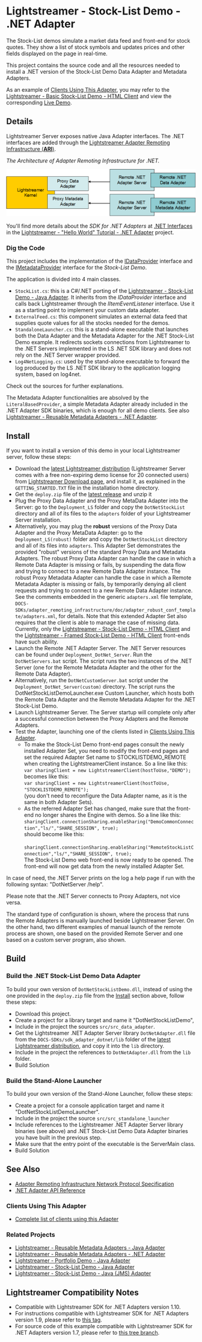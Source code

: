 # Lightstreamer - Stock-List Demo - .NET Adapter
<!-- START DESCRIPTION lightstreamer-example-stocklist-adapter-dotnet -->

The Stock-List demos simulate a market data feed and front-end for stock quotes. They show a list of stock symbols and updates prices and other fields displayed on the page in real-time.

This project contains the source code and all the resources needed to install a .NET version of the Stock-List Demo Data Adapter and Metadata Adapters.

As an example of [Clients Using This Adapter](https://github.com/Lightstreamer/Lightstreamer-example-StockList-adapter-dotnet#clients-using-this-adapter), you may refer to the [Lightstreamer - Basic Stock-List Demo - HTML Client](https://github.com/Lightstreamer/Lightstreamer-example-StockList-client-javascript#basic-stock-list-demo---html-client) and view the corresponding [Live Demo](http://demos.lightstreamer.com/StockListDemo_Basic).

## Details
Lightstreamer Server exposes native Java Adapter interfaces. The .NET interfaces are added through the [Lightstreamer Adapter Remoting Infrastructure (**ARI**)](http://www.lightstreamer.com/docs/adapter_generic_base/ARI%20Protocol.pdf). 

*The Architecture of Adapter Remoting Infrastructure for .NET.*

![General Architecture](generalarchitecture_new.png)

You'll find more details about the *SDK for .NET Adapters* at [.NET Interfaces](https://github.com/Lightstreamer/Lightstreamer-example-HelloWorld-adapter-dotnet/blob/master/README.md#net-interfaces) in the [Lightstreamer - "Hello World" Tutorial - .NET Adapter](https://github.com/Lightstreamer/Lightstreamer-example-HelloWorld-adapter-dotnet) project.

### Dig the Code

This project includes the implementation of the [IDataProvider](http://www.lightstreamer.com/docs/adapter_dotnet_api/Lightstreamer_Interfaces_Data_IDataProvider.html) interface and the [IMetadataProvider](http://www.lightstreamer.com/docs/adapter_dotnet_api/Lightstreamer_Interfaces_Metadata_IMetadataProvider.html) interface for the *Stock-List Demo*. 

The application is divided into 4 main classes.

* `StockList.cs`: this is a C#/.NET porting of the [Lightstreamer - Stock-List Demo - Java Adapter](https://github.com/Lightstreamer/Lightstreamer-example-StockList-adapter-java). It inherits from the *IDataProvider* interface and calls back Lightstreamer through the *IItemEventListener* interface. Use it as a starting point to implement your custom data adapter.
* `ExternalFeed.cs`: this component simulates an external data feed that supplies quote values for all the stocks needed for the demos.
* `StandaloneLauncher.cs`: this is a stand-alone executable that launches both the Data Adapter and the Metadata Adapter for the .NET Stock-List Demo example. It redirects sockets connections from Lightstreamer to the .NET Servers implemented in the LS .NET SDK library and does not rely on the .NET Server wrapper provided.
* `Log4NetLogging.cs`: used by the stand-alone executable to forward the log produced by the LS .NET SDK library to the application logging system, based on log4net.<br>

Check out the sources for further explanations.

The Metadata Adapter functionalities are absolved by the `LiteralBasedProvider`, a simple Metadata Adapter already included in the .NET Adapter SDK binaries, which is enough for all demo clients.
See also [Lightstreamer - Reusable Metadata Adapters - .NET Adapter](https://github.com/Lightstreamer/Lightstreamer-example-ReusableMetadata-adapter-dotnet).

<!-- END DESCRIPTION lightstreamer-example-stocklist-adapter-dotnet -->

## Install

If you want to install a version of this demo in your local Lightstreamer server, follow these steps:
* Download the [latest Lightstreamer distribution](http://download.lightstreamer.com/#current) (Lightstreamer Server comes with a free non-expiring demo license for 20 connected users) from [Lightstreamer Download page](http://www.lightstreamer.com/download.htm), and install it, as explained in the `GETTING_STARTED.TXT` file in the installation home directory.
* Get the `deploy.zip` file of the [latest release](https://github.com/Lightstreamer/Lightstreamer-example-StockList-adapter-dotnet/releases) and unzip it
* Plug the Proxy Data Adapter and the Proxy MetaData Adapter into the Server: go to the `Deployment_LS` folder and copy the `DotNetStockList` directory and all of its files to the `adapters` folder of your Lightstreamer Server installation.
* Alternatively, you may plug the **robust** versions of the Proxy Data Adapter and the Proxy MetaData Adapter: go to the `Deployment_LS(robust)` folder and copy the `DotNetStockList` directory and all of its files into `adapters`. This Adapter Set demonstrates the provided "robust" versions of the standard Proxy Data and Metadata Adapters. The robust Proxy Data Adapter can handle the case in which a Remote Data Adapter is missing or fails, by suspending the data flow and trying to connect to a new Remote Data Adapter instance. The robust Proxy Metadata Adapter can handle the case in which a Remote Metadata Adapter is missing or fails, by temporarily denying all client requests and trying to connect to a new Remote Data Adapter instance. See the comments embedded in the generic `adapters.xml` file template, `DOCS-SDKs/adapter_remoting_infrastructure/doc/adapter_robust_conf_template/adapters.xml`, for details. Note that this extended Adapter Set also requires that the client is able to manage the case of missing data. Currently, only the [Lightstreamer - Stock-List Demo - HTML Client](https://github.com/Lightstreamer/Lightstreamer-example-StockList-client-javascript#stocklist-demo) and the [Lightstreamer - Framed Stock-List Demo - HTML Client](https://github.com/Lightstreamer/Lightstreamer-example-StockList-client-javascript#framed-stocklist-demo) front-ends have such ability.
* Launch the Remote .NET Adapter Server. The .NET Server resources can be found under `Deployment_DotNet_Server`. Run the `DotNetServers.bat` script. The script runs the two instances of the .NET Server (one for the Remote Metadata Adapter and the other for the Remote Data Adapter).
* Alternatively, run the `DotNetCustomServer.bat` script under the `Deployment_DotNet_Server(custom)` directory. The script runs the DotNetStockListDemoLauncher.exe Custom Launcher, which hosts both the Remote Data Adapter and the Remote Metadata Adapter for the .NET Stock-List Demo.
* Launch Lightstreamer Server. The Server startup will complete only after a successful connection between the Proxy Adapters and the Remote Adapters.
* Test the Adapter, launching one of the clients listed in [Clients Using This Adapter](https://github.com/Lightstreamer/Lightstreamer-example-StockList-adapter-dotnet#clients-using-this-adapter).
    * To make the Stock-List Demo front-end pages consult the newly installed Adapter Set, you need to modify the front-end pages and set the required Adapter Set name to STOCKLISTDEMO_REMOTE when creating the LightstreamerClient instance. So a line like this:<BR/>
`var sharingClient = new LightstreamerClient(hostToUse,"DEMO");`<BR/>
becomes like this:<BR/>
`var sharingClient = new LightstreamerClient(hostToUse, "STOCKLISTDEMO_REMOTE");`<BR/>
(you don't need to reconfigure the Data Adapter name, as it is the same in both Adapter Sets).
    * As the referred Adapter Set has changed, make sure that the front-end no longer shares the Engine with demos.
So a line like this:<BR/>
`sharingClient.connectionSharing.enableSharing("DemoCommonConnection","ls/","SHARE_SESSION", true);`<BR/>
should become like this:<BR/>
`  sharingClient.connectionSharing.enableSharing("RemoteStockListConnection","ls/","SHARE_SESSION", true);`<BR/>
The Stock-List Demo web front-end is now ready to be opened. The front-end will now get data from the newly installed Adapter Set.

In case of need, the .NET Server prints on the log a help page if run with the following syntax: "DotNetServer /help".

Please note that the .NET Server connects to Proxy Adapters, not vice versa.

The standard type of configuration is shown, where the process that runs the Remote Adapters is manually launched beside Lightstreamer Server.
On the other hand, two different examples of manual launch of the remote process are shown, one based on the provided Remote Server and one based on a custom server program, also shown.

## Build 

### Build the .NET Stock-List Demo Data Adapter

To build your own version of `DotNetStockListDemo.dll`, instead of using the one provided in the `deploy.zip` file from the [Install](https://github.com/Lightstreamer/Lightstreamer-example-StockList-adapter-dotnet#install) section above, follow these steps:
* Download this project.
* Create a project for a library target and name it "DotNetStockListDemo",
* Include in the project the sources `src/src_data_adapter`.
* Get the Lightstreamer .NET Adapter Server library `DotNetAdapter.dll` file from the `DOCS-SDKs/sdk_adapter_dotnet/lib` folder of the [latest Lightstreamer distribution](http://download.lightstreamer.com/#current), and copy it into the `lib` directory.
* Include in the project the references to `DotNetAdapter.dll` from the `lib` folder.
* Build Solution

### Build the Stand-Alone Launcher
To build your own version of the Stand-Alone Launcher, follow these steps:
* Create a project for a console application target and name it "DotNetStockListDemoLauncher".
* Include in the project the source `src/src_standalone_launcher`
* Include references to the Lightstreamer .NET Adapter Server library binaries (see above) and .NET Stock-List Demo Data Adapter binaries you have built in the previous step. 
* Make sure that the entry point of the executable is the ServerMain class.
* Build Solution

## See Also

* [Adapter Remoting Infrastructure Network Protocol Specification](http://www.lightstreamer.com/docs/adapter_generic_base/ARI%20Protocol.pdf)
* [.NET Adapter API Reference](http://www.lightstreamer.com/docs/adapter_dotnet_api/frames.html)

### Clients Using This Adapter

<!-- START RELATED_ENTRIES -->

* [Complete list of clients using this Adapter](https://github.com/Lightstreamer?utf8=%E2%9C%93&q=lightstreamer-example-stocklist-client&type=&language=)

<!-- END RELATED_ENTRIES -->
### Related Projects
* [Lightstreamer - Reusable Metadata Adapters - Java Adapter](https://github.com/Lightstreamer/Lightstreamer-example-ReusableMetadata-adapter-java)
* [Lightstreamer - Reusable Metadata Adapters - .NET Adapter](https://github.com/Lightstreamer/Lightstreamer-example-ReusableMetadata-adapter-dotnet)
* [Lightstreamer - Portfolio Demo - Java Adapter](https://github.com/Lightstreamer/Lightstreamer-example-Portfolio-adapter-java)
* [Lightstreamer - Stock-List Demo - Java Adapter](https://github.com/Lightstreamer/Lightstreamer-example-StockList-adapter-java)
* [Lightstreamer - Stock-List Demo - Java (JMS) Adapter](https://github.com/Lightstreamer/Lightstreamer-example-StockList-adapter-JMS)

## Lightstreamer Compatibility Notes

* Compatible with Lightstreamer SDK for .NET Adapters version 1.10.
* For instructions compatible with Lightstreamer SDK for .NET Adapters version 1.9, please refer to [this tag](https://github.com/Lightstreamer/Lightstreamer-example-StockList-adapter-dotnet/releases/tag/for_version_1.9).
* For source code of this example compatible with Lightstreamer SDK for .NET Adapters version 1.7, please refer to [this tree branch](https://github.com/Lightstreamer/Lightstreamer-example-StockList-adapter-dotnet/tree/2b4cf6edff83b32a22fd0816863daffe3634fc74).
